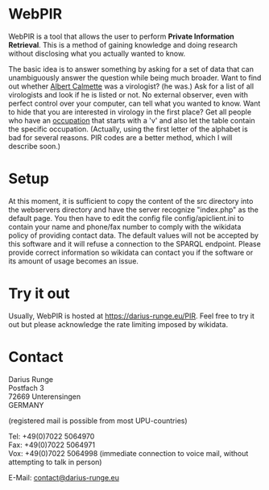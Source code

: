 # WebPIR
WebPIR is a tool that allows the user to perform **Private Information Retrieval**. This is a method of gaining knowledge and doing research without disclosing what you actually wanted to know.

The basic idea is to answer something by asking for a set of data that can unambiguously answer the question while being much broader. Want to find out whether [Albert Calmette](https://www.wikidata.org/wiki/Q437983) was a virologist? (he was.) Ask for a list of all virologists and look if he is listed or not. No external observer, even with perfect control over your computer, can tell what you wanted to know. Want to hide that you are interested in virology in the first place? Get all people who have an [occupation](https://www.wikidata.org/wiki/Property:P106) that starts with a 'v' and also let the table contain the specific occupation. (Actually, using the first letter of the alphabet is bad for several reasons. PIR codes are a better method, which I will describe soon.)

# Setup
At this moment, it is sufficient to copy the content of the src directory into the webservers directory and have the server recognize "index.php" as the default page. You then have to edit the config file config/apiclient.ini to contain your name and phone/fax number to comply with the wikidata policy of providing contact data. The default values will not be accepted by this software and it will refuse a connection to the SPARQL endpoint. Please provide correct information so wikidata can contact you if the software or its amount of usage becomes an issue.

# Try it out
Usually, WebPIR is hosted at https://darius-runge.eu/PIR. Feel free to try it out but please acknowledge the rate limiting imposed by wikidata.

# Contact

Darius Runge  
Postfach 3  
72669 Unterensingen  
GERMANY

(registered mail is possible from most UPU-countries)

Tel: +49(0)7022 5064970  
Fax: +49(0)7022 5064971  
Vox: +49(0)7022 5064998  (immediate connection to voice mail, without attempting to talk in person)

E-Mail: contact@darius-runge.eu  
